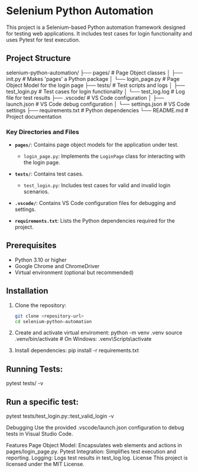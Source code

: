 # Selenium Python Automation

This project is a Selenium-based Python automation framework designed for testing web applications. It includes test cases for login functionality and uses Pytest for test execution.

## Project Structure

selenium-python-automation/
├── pages/              # Page Object classes
│   ├── init.py     # Makes 'pages' a Python package
│   └── login_page.py   # Page Object Model for the login page
├── tests/              # Test scripts and logs
│   ├── test_login.py   # Test cases for login functionality
│   └── test_log.log    # Log file for test results
├── .vscode/            # VS Code configuration
│   ├── launch.json     # VS Code debug configuration
│   └── settings.json   # VS Code settings
├── requirements.txt    # Python dependencies
└── README.md           # Project documentation


### Key Directories and Files

- **`pages/`**: Contains page object models for the application under test.
  - `login_page.py`: Implements the `LoginPage` class for interacting with the login page.

- **`tests/`**: Contains test cases.
  - `test_login.py`: Includes test cases for valid and invalid login scenarios.

- **`.vscode/`**: Contains VS Code configuration files for debugging and settings.

- **`requirements.txt`**: Lists the Python dependencies required for the project.

## Prerequisites

- Python 3.10 or higher
- Google Chrome and ChromeDriver
- Virtual environment (optional but recommended)

## Installation

1. Clone the repository:
   ```bash
   git clone <repository-url>
   cd selenium-python-automation

2. Create and activate virtual enviroment: 
    python -m venv .venv
    source .venv/bin/activate  # On Windows: .venv\Scripts\activate

3. Install dependencies:
    pip install -r requirements.txt

## Running Tests:
pytest tests/ -v

## Run a specific test:
pytest tests/test_login.py::test_valid_login -v

Debugging
Use the provided .vscode/launch.json configuration to debug tests in Visual Studio Code.

Features
Page Object Model: Encapsulates web elements and actions in pages/login_page.py.
Pytest Integration: Simplifies test execution and reporting.
Logging: Logs test results in test_log.log.
License
This project is licensed under the MIT License.
